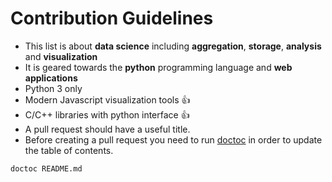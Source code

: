 # Contribution Guidelines

* This list is about **data science** including **aggregation**, **storage**, **analysis** and **visualization**
* It is geared towards the **python** programming language and **web applications**
* Python 3 only
* Modern Javascript visualization tools :thumbsup:
* C/C++ libraries with python interface :thumbsup:
* A pull request should have a useful title.
* Before creating a pull request you need to run [doctoc](https://github.com/thlorenz/doctoc) in order to update the table of contents.
```
doctoc README.md
```
